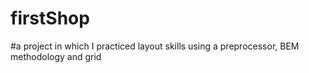 # firstShop
#a project in which I practiced layout skills using a preprocessor, BEM methodology and grid
